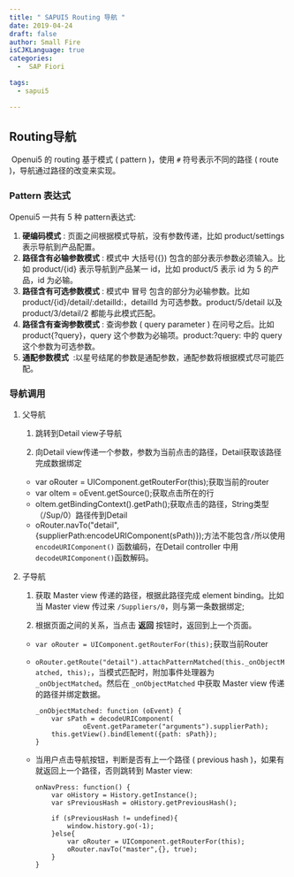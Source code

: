 ```yaml
---
title: " SAPUI5 Routing 导航 "
date: 2019-04-24
draft: false
author: Small Fire
isCJKLanguage: true
categories: 
  -  SAP Fiori

tags: 
  - sapui5

---
```


## Routing导航

​	Openui5 的 routing 基于模式 ( pattern )，使用 `#` 符号表示不同的路径 ( route )，导航通过路径的改变来实现。

### Pattern 表达式

Openui5 一共有 5 种 pattern表达式:

1. **硬编码模式** : 页面之间根据模式导航，没有参数传递，比如 product/settings 表示导航到产品配置。
2. **路径含有必输参数模式** : 模式中 大括号({}) 包含的部分表示参数必须输入。比如 product/{id} 表示导航到产品某一 id，比如 product/5 表示 id 为 5 的产品，id 为必输。
3. **路径含有可选参数模式** : 模式中 冒号 包含的部分为必输参数。比如 product/{id}/detail/:detailId:，detailId 为可选参数。product/5/detail 以及 product/3/detail/2 都能与此模式匹配。
4. **路径含有查询参数模式** : 查询参数 ( query parameter ) 在问号之后。比如 product{?query}，query 这个参数为必输项。product:?query: 中的 query 这个参数为可选参数。
5. **通配参数模式**  :以星号结尾的参数是通配参数，通配参数将根据模式尽可能匹配。

### 导航调用

1. 父导航

   1) 跳转到Detail view子导航

   2) 向Detail view传递一个参数，参数为当前点击的路径，Detail获取该路径完成数据绑定

   - var oRouter = UIComponent.getRouterFor(this);获取当前的router
   - var oItem = oEvent.getSource();获取点击所在的行
   - oItem.getBindingContext().getPath();获取点击的路径，String类型（/Sup/0）路径传到Detail
   - oRouter.navTo("detail",{supplierPath:encodeURIComponent(sPath)});方法不能包含`/`所以使用 `encodeURIComponent()` 函数编码，在Detail controller 中用`decodeURIComponent()`函数解码。

2. 子导航

   1) 获取 Master view 传递的路径，根据此路径完成 element binding。比如当 Master view 传过来 `/Suppliers/0`，则与第一条数据绑定;

   2) 根据页面之间的关系，当点击 **返回** 按钮时，返回到上一个页面。

   - `var oRouter = UIComponent.getRouterFor(this);`获取当前Router

   - `oRouter.getRoute("detail").attachPatternMatched(this._onObjectMatched, this);`，当模式匹配时，附加事件处理器为 `_onObjectMatched`。然后在 `_onObjectMatched` 中获取 Master view 传递的路径并绑定数据。

     ```JS
     _onObjectMatched: function (oEvent) {           
         var sPath = decodeURIComponent(
                 oEvent.getParameter("arguments").supplierPath);
         this.getView().bindElement({path: sPath});
     }   
     ```

   - 当用户点击导航按钮，判断是否有上一个路径 ( previous hash )，如果有就返回上一个路径，否则跳转到 Master view:

     ```JS
     onNavPress: function() {
         var oHistory = History.getInstance();
         var sPreviousHash = oHistory.getPreviousHash();
         
         if (sPreviousHash != undefined){
             window.history.go(-1);
         }else{
             var oRouter = UIComponent.getRouterFor(this);
             oRouter.navTo("master",{}, true);
         }
     }
     ```

